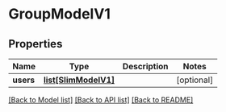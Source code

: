 # GroupModelV1

## Properties
Name | Type | Description | Notes
------------ | ------------- | ------------- | -------------
**users** | [**list[SlimModelV1]**](SlimModelV1.md) |  | [optional] 

[[Back to Model list]](../README.md#documentation-for-models) [[Back to API list]](../README.md#documentation-for-api-endpoints) [[Back to README]](../README.md)



